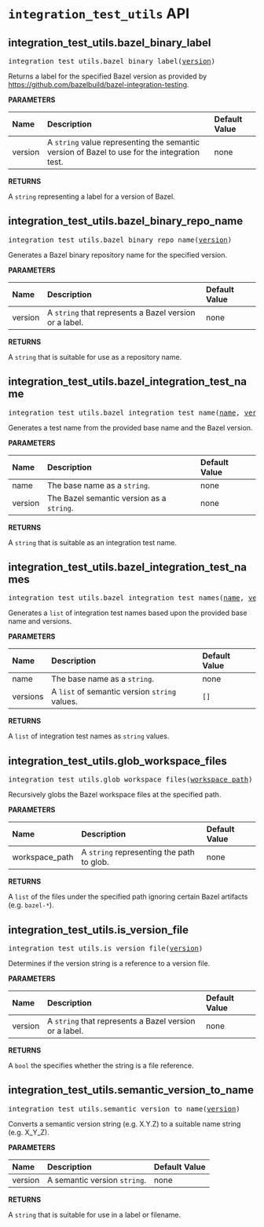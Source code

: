 <!-- Generated with Stardoc, Do Not Edit! -->
# `integration_test_utils` API


<a id="integration_test_utils.bazel_binary_label"></a>

## integration_test_utils.bazel_binary_label

<pre>
integration_test_utils.bazel_binary_label(<a href="#integration_test_utils.bazel_binary_label-version">version</a>)
</pre>

Returns a label for the specified Bazel version as provided by https://github.com/bazelbuild/bazel-integration-testing.

**PARAMETERS**


| Name  | Description | Default Value |
| :------------- | :------------- | :------------- |
| <a id="integration_test_utils.bazel_binary_label-version"></a>version |  A <code>string</code> value representing the semantic version of Bazel to use for the integration test.   |  none |

**RETURNS**

A `string` representing a label for a version of Bazel.


<a id="integration_test_utils.bazel_binary_repo_name"></a>

## integration_test_utils.bazel_binary_repo_name

<pre>
integration_test_utils.bazel_binary_repo_name(<a href="#integration_test_utils.bazel_binary_repo_name-version">version</a>)
</pre>

Generates a Bazel binary repository name for the specified version.

**PARAMETERS**


| Name  | Description | Default Value |
| :------------- | :------------- | :------------- |
| <a id="integration_test_utils.bazel_binary_repo_name-version"></a>version |  A <code>string</code> that represents a Bazel version or a label.   |  none |

**RETURNS**

A `string` that is suitable for use as a repository name.


<a id="integration_test_utils.bazel_integration_test_name"></a>

## integration_test_utils.bazel_integration_test_name

<pre>
integration_test_utils.bazel_integration_test_name(<a href="#integration_test_utils.bazel_integration_test_name-name">name</a>, <a href="#integration_test_utils.bazel_integration_test_name-version">version</a>)
</pre>

Generates a test name from the provided base name and the Bazel version.

**PARAMETERS**


| Name  | Description | Default Value |
| :------------- | :------------- | :------------- |
| <a id="integration_test_utils.bazel_integration_test_name-name"></a>name |  The base name as a <code>string</code>.   |  none |
| <a id="integration_test_utils.bazel_integration_test_name-version"></a>version |  The Bazel semantic version as a <code>string</code>.   |  none |

**RETURNS**

A `string` that is suitable as an integration test name.


<a id="integration_test_utils.bazel_integration_test_names"></a>

## integration_test_utils.bazel_integration_test_names

<pre>
integration_test_utils.bazel_integration_test_names(<a href="#integration_test_utils.bazel_integration_test_names-name">name</a>, <a href="#integration_test_utils.bazel_integration_test_names-versions">versions</a>)
</pre>

Generates a `list` of integration test names based upon the provided base name and versions.

**PARAMETERS**


| Name  | Description | Default Value |
| :------------- | :------------- | :------------- |
| <a id="integration_test_utils.bazel_integration_test_names-name"></a>name |  The base name as a <code>string</code>.   |  none |
| <a id="integration_test_utils.bazel_integration_test_names-versions"></a>versions |  A <code>list</code> of semantic version <code>string</code> values.   |  <code>[]</code> |

**RETURNS**

A `list` of integration test names as `string` values.


<a id="integration_test_utils.glob_workspace_files"></a>

## integration_test_utils.glob_workspace_files

<pre>
integration_test_utils.glob_workspace_files(<a href="#integration_test_utils.glob_workspace_files-workspace_path">workspace_path</a>)
</pre>

Recursively globs the Bazel workspace files at the specified path.

**PARAMETERS**


| Name  | Description | Default Value |
| :------------- | :------------- | :------------- |
| <a id="integration_test_utils.glob_workspace_files-workspace_path"></a>workspace_path |  A <code>string</code> representing the path to glob.   |  none |

**RETURNS**

A `list` of the files under the specified path ignoring certain Bazel
  artifacts (e.g. `bazel-*`).


<a id="integration_test_utils.is_version_file"></a>

## integration_test_utils.is_version_file

<pre>
integration_test_utils.is_version_file(<a href="#integration_test_utils.is_version_file-version">version</a>)
</pre>

Determines if the version string is a reference to a version file.

**PARAMETERS**


| Name  | Description | Default Value |
| :------------- | :------------- | :------------- |
| <a id="integration_test_utils.is_version_file-version"></a>version |  A <code>string</code> that represents a Bazel version or a label.   |  none |

**RETURNS**

A `bool` the specifies whether the string is a file reference.


<a id="integration_test_utils.semantic_version_to_name"></a>

## integration_test_utils.semantic_version_to_name

<pre>
integration_test_utils.semantic_version_to_name(<a href="#integration_test_utils.semantic_version_to_name-version">version</a>)
</pre>

Converts a semantic version string (e.g. X.Y.Z) to a suitable name string (e.g. X_Y_Z).

**PARAMETERS**


| Name  | Description | Default Value |
| :------------- | :------------- | :------------- |
| <a id="integration_test_utils.semantic_version_to_name-version"></a>version |  A semantic version <code>string</code>.   |  none |

**RETURNS**

A `string` that is suitable for use in a label or filename.


